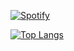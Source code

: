 [![Spotify](https://novatorem.bgstatic.vercel.app/api/spotify)]([https://open.spotify.com/artist/5INjqkS1o8h1imAzPqGZBb](https://open.spotify.com/))

[![Top Langs](https://github-readme-stats.vercel.app/api/top-langs/?username=Vulpes19)](https://github.com/anuraghazra/github-readme-stats)
<!--
**Vulpes19/Vulpes19** is a ✨ _special_ ✨ repository because its `README.md` (this file) appears on your GitHub profile.

Here are some ideas to get you started:

- 🔭 I’m currently working on ...
- 🌱 I’m currently learning ...
- 👯 I’m looking to collaborate on ...
- 🤔 I’m looking for help with ...
- 💬 Ask me about ...
- 📫 How to reach me: ...
- 😄 Pronouns: ...
- ⚡ Fun fact: ...
-->
